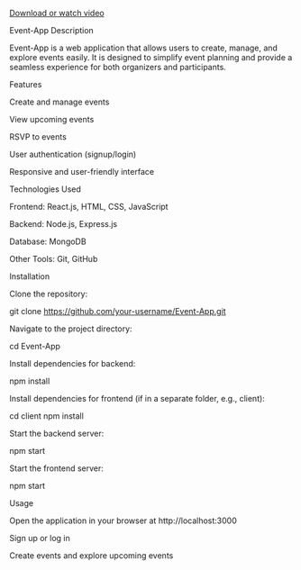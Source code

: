[Download or watch video]("https://drive.google.com/file/d/1iVgwEZjhjcFnzD1biz4W6wxmGcsxyxbE/view?usp=sharing")


Event-App Description

Event-App is a web application that allows users to create, manage, and explore events easily. It is designed to simplify event planning and provide a seamless experience for both organizers and participants.

Features

Create and manage events

View upcoming events

RSVP to events

User authentication (signup/login)

Responsive and user-friendly interface

Technologies Used

Frontend: React.js, HTML, CSS, JavaScript

Backend: Node.js, Express.js

Database: MongoDB

Other Tools: Git, GitHub


Installation

Clone the repository:

git clone https://github.com/your-username/Event-App.git


Navigate to the project directory:

cd Event-App


Install dependencies for backend:

npm install


Install dependencies for frontend (if in a separate folder, e.g., client):

cd client
npm install


Start the backend server:

npm start


Start the frontend server:

npm start

Usage

Open the application in your browser at http://localhost:3000

Sign up or log in

Create events and explore upcoming events
